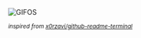 <div align="justify">
<picture>
    <source media="(prefers-color-scheme: dark)" srcset="https://i.ibb.co/QDgdMjH/output-gif.gif">
    <source media="(prefers-color-scheme: light)" srcset="https://i.ibb.co/QDgdMjH/output-gif.gif">
    <img alt="GIFOS" src="https://i.ibb.co/QDgdMjH/output-gif.gif">
</picture>

<sub><i>inspired from [x0rzavi/github-readme-terminal](https://github.com/x0rzavi/github-readme-terminal)</i></sub>

</div>

<!-- Image deletion URL: https://ibb.co/CPc2Qs9/8cebb0f005864ce370559a9fa44550b8 -->